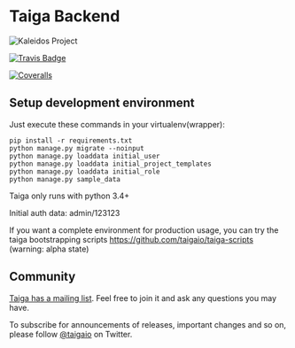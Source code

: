 # Taiga Backend #

![Kaleidos Project](http://kaleidos.net/static/img/badge.png "Kaleidos Project")

[![Travis Badge](https://img.shields.io/travis/taigaio/taiga-back.svg?style=flat)](https://travis-ci.org/taigaio/taiga-back "Travis Badge")

[![Coveralls](http://img.shields.io/coveralls/taigaio/taiga-back.svg?style=flat)](https://travis-ci.org/taigaio/taiga-back "Coveralls")

## Setup development environment ##

Just execute these commands in your virtualenv(wrapper):

```
pip install -r requirements.txt
python manage.py migrate --noinput
python manage.py loaddata initial_user
python manage.py loaddata initial_project_templates
python manage.py loaddata initial_role
python manage.py sample_data
```

Taiga only runs with python 3.4+

Initial auth data: admin/123123

If you want a complete environment for production usage, you can try the taiga bootstrapping
scripts https://github.com/taigaio/taiga-scripts (warning: alpha state)

## Community ##

[Taiga has a mailing list](http://groups.google.com/d/forum/taigaio). Feel free to join it and ask any questions you may have.

To subscribe for announcements of releases, important changes and so on, please follow [@taigaio](https://twitter.com/taigaio) on Twitter.
